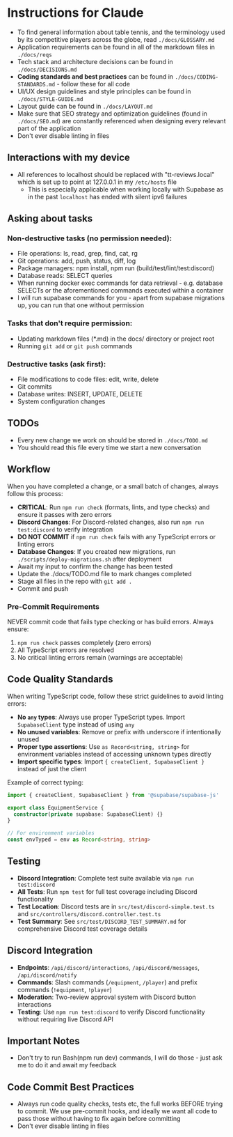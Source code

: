 # Instructions for Claude

- To find general information about table tennis, and the terminology used by its competitive players across the globe, read `./docs/GLOSSARY.md`
- Application requirements can be found in all of the markdown files in `./docs/reqs`
- Tech stack and architecture decisions can be found in `./docs/DECISIONS.md`
- **Coding standards and best practices** can be found in `./docs/CODING-STANDARDS.md` - follow these for all code
- UI/UX design guidelines and style principles can be found in `./docs/STYLE-GUIDE.md`
- Layout guide can be found in `./docs/LAYOUT.md`
- Make sure that SEO strategy and optimization guidelines (found in `./docs/SEO.md`) are constantly referenced when designing every relevant part of the application
- Don't ever disable linting in files

## Interactions with my device

- All references to localhost should be replaced with "tt-reviews.local" which is set up to point at 127.0.0.1 in my `/etc/hosts` file
  - This is especially applicable when working locally with Supabase as in the past `localhost` has ended with silent ipv6 failures

## Asking about tasks

### Non-destructive tasks (no permission needed):

- File operations: ls, read, grep, find, cat, rg
- Git operations: add, push, status, diff, log
- Package managers: npm install, npm run (build/test/lint/test:discord)
- Database reads: SELECT queries
- When running docker exec commands for data retrieval - e.g. database SELECTs or the aforementioned commands executed within a container
- I will run supabase commands for you - apart from supabase migrations up, you can run that one without permission

### Tasks that don't require permission:

- Updating markdown files (\*.md) in the docs/ directory or project root
- Running `git add` or `git push` commands

### Destructive tasks (ask first):

- File modifications to code files: edit, write, delete
- Git commits
- Database writes: INSERT, UPDATE, DELETE
- System configuration changes

## TODOs

- Every new change we work on should be stored in `./docs/TODO.md`
- You should read this file every time we start a new conversation

## Workflow

When you have completed a change, or a small batch of changes, always follow this process:

- **CRITICAL**: Run `npm run check` (formats, lints, and type checks) and ensure it passes with zero errors
- **Discord Changes**: For Discord-related changes, also run `npm run test:discord` to verify integration
- **DO NOT COMMIT** if `npm run check` fails with any TypeScript errors or linting errors
- **Database Changes**: If you created new migrations, run `./scripts/deploy-migrations.sh` after deployment
- Await my input to confirm the change has been tested
- Update the ./docs/TODO.md file to mark changes completed
- Stage all files in the repo with `git add .`
- Commit and push

### Pre-Commit Requirements

NEVER commit code that fails type checking or has build errors. Always ensure:

1. `npm run check` passes completely (zero errors)
2. All TypeScript errors are resolved
3. No critical linting errors remain (warnings are acceptable)

## Code Quality Standards

When writing TypeScript code, follow these strict guidelines to avoid linting errors:

- **No `any` types**: Always use proper TypeScript types. Import `SupabaseClient` type instead of using `any`
- **No unused variables**: Remove or prefix with underscore if intentionally unused
- **Proper type assertions**: Use `as Record<string, string>` for environment variables instead of accessing unknown types directly
- **Import specific types**: Import `{ createClient, SupabaseClient }` instead of just the client

Example of correct typing:

```typescript
import { createClient, SupabaseClient } from '@supabase/supabase-js'

export class EquipmentService {
  constructor(private supabase: SupabaseClient) {}
}

// For environment variables
const envTyped = env as Record<string, string>
```

## Testing

- **Discord Integration**: Complete test suite available via `npm run test:discord`
- **All Tests**: Run `npm test` for full test coverage including Discord functionality
- **Test Location**: Discord tests are in `src/test/discord-simple.test.ts` and `src/controllers/discord.controller.test.ts`
- **Test Summary**: See `src/test/DISCORD_TEST_SUMMARY.md` for comprehensive Discord test coverage details

## Discord Integration

- **Endpoints**: `/api/discord/interactions`, `/api/discord/messages`, `/api/discord/notify`
- **Commands**: Slash commands (`/equipment`, `/player`) and prefix commands (`!equipment`, `!player`)
- **Moderation**: Two-review approval system with Discord button interactions
- **Testing**: Use `npm run test:discord` to verify Discord functionality without requiring live Discord API

## Important Notes

- Don't try to run Bash(npm run dev) commands, I will do those - just ask me to do it and await my feedback

## Code Commit Best Practices

- Always run code quality checks, tests etc, the full works BEFORE trying to commit. We use pre-commit hooks, and ideally we want all code to pass those without having to fix again before committing
- Don't ever disable linting in files
